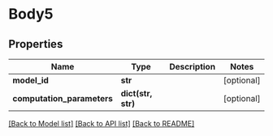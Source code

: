# Body5

## Properties
Name | Type | Description | Notes
------------ | ------------- | ------------- | -------------
**model_id** | **str** |  | [optional] 
**computation_parameters** | **dict(str, str)** |  | [optional] 

[[Back to Model list]](../README.md#documentation-for-models) [[Back to API list]](../README.md#documentation-for-api-endpoints) [[Back to README]](../README.md)

